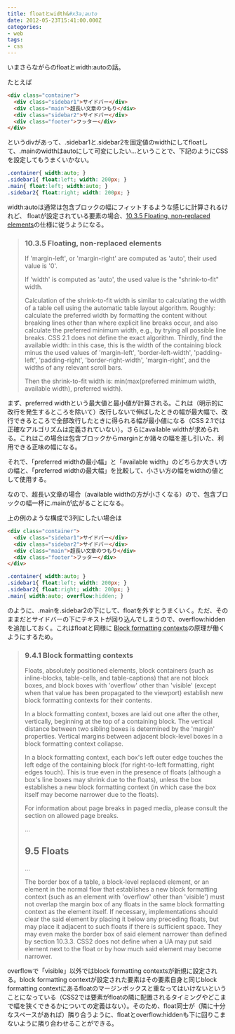 ```yaml
---
title: floatとwidth&#x3a;auto
date: 2012-05-23T15:41:00.000Z
categories:
- web
tags:
- css
---
```

いまさらながらのfloatとwidth:autoの話。<!-- more -->

たとえば

```html
<div class="container">
  <div class="sidebar1">サイドバー</div>
  <div class="main">超長い文章のつもり</div>
  <div class="sidebar2">サイドバー</div>
  <div class="footer">フッター</div>
</div>
```

というdivがあって、.sidebar1と.sidebar2を固定値のwidthにしてfloatして、.mainのwidthはautoにして可変にしたい...ということで、下記のようにCSSを設定してもうまくいかない。

```css
.container{ width:auto; }
.sidebar1{ float:left; width: 200px; }
.main{ float:left; width:auto; }
.sidebar2{ float:right; width: 200px; }
```

width:autoは通常は包含ブロックの幅にフィットするような感じに計算されるけれど、 floatが設定されている要素の場合、[10.3.5 Floating, non-replaced elements](http://www.w3.org/TR/CSS2/visudet.html#float-width)の仕様に従うようになる。

> ### 10.3.5 Floating, non-replaced elements
>
> If 'margin-left', or 'margin-right' are computed as 'auto', their used value is '0'.
>
> If 'width' is computed as 'auto', the used value is the "shrink-to-fit" width.
>
> Calculation of the shrink-to-fit width is similar to calculating the width of a table cell using the automatic table layout algorithm. Roughly: calculate the preferred width by formatting the content without breaking lines other than where explicit line breaks occur, and also calculate the preferred minimum width, e.g., by trying all possible line breaks. CSS 2.1 does not define the exact algorithm. Thirdly, find the available width: in this case, this is the width of the containing block minus the used values of 'margin-left', 'border-left-width', 'padding-left', 'padding-right', 'border-right-width', 'margin-right', and the widths of any relevant scroll bars.
>
> Then the shrink-to-fit width is: min(max(preferred minimum width, available width), preferred width).

まず、preferred widthという最大値と最小値が計算される。これは（明示的に改行を発生するところを除いて）改行しないで伸ばしたときの幅が最大幅で、改行できるところで全部改行したときに得られる幅が最小値になる（CSS 2.1では正確なアルゴリズムは定義されていない）。さらにavailable widthが求められる。これはこの場合は包含ブロックからmarginとか諸々の幅を差し引いた、利用できる正味の幅になる。

それで、「preferred widthの最小幅」と「available width」のどちらか大きい方の幅と、「preferred widthの最大幅」を比較して、小さい方の幅をwidthの値として使用する。

なので、超長い文章の場合（available widthの方が小さくなる）ので、包含ブロックの幅一杯に.mainが広がることになる。

上の例のような構成で3列にしたい場合は

```html
<div class="container">
  <div class="sidebar1">サイドバー</div>
  <div class="sidebar2">サイドバー</div>
  <div class="main">超長い文章のつもり</div>
  <div class="footer">フッター</div>
</div>

```

```css
.container{ width:auto; }
.sidebar1{ float:left; width: 200px; }
.sidebar2{ float:right; width: 200px; }
.main{ width:auto; overflow:hidden; }
```

のように、.mainを.sidebar2の下にして、floatを外すとうまくいく。ただ、そのままだとサイドバーの下にテキストが回り込んでしまうので、overflow:hiddenを追加しておく。これはfloatと同様に [Block formatting contexts](http://www.w3.org/TR/CSS2/visuren.html#block-formatting)の原理が働くようにするため。

> ### 9.4.1 Block formatting contexts
>
> Floats, absolutely positioned elements, block containers (such as inline-blocks, table-cells, and table-captions) that are not block boxes, and block boxes with 'overflow' other than 'visible' (except when that value has been propagated to the viewport) establish new block formatting contexts for their contents.
>
> In a block formatting context, boxes are laid out one after the other, vertically, beginning at the top of a containing block. The vertical distance between two sibling boxes is determined by the 'margin' properties. Vertical margins between adjacent block-level boxes in a block formatting context collapse.
>
> In a block formatting context, each box's left outer edge touches the left edge of the containing block (for right-to-left formatting, right edges touch). This is true even in the presence of floats (although a box's line boxes may shrink due to the floats), unless the box establishes a new block formatting context (in which case the box itself may become narrower due to the floats).
>
> For information about page breaks in paged media, please consult the section on allowed page breaks.
>
> ...
>
> 9.5 Floats
> ----------
>
> ...
>
> The border box of a table, a block-level replaced element, or an element in the normal flow that establishes a new block formatting context (such as an element with 'overflow' other than 'visible') must not overlap the margin box of any floats in the same block formatting context as the element itself. If necessary, implementations should clear the said element by placing it below any preceding floats, but may place it adjacent to such floats if there is sufficient space. They may even make the border box of said element narrower than defined by section 10.3.3. CSS2 does not define when a UA may put said element next to the float or by how much said element may become narrower.

overflowで「visible」以外ではblock formatting contextsが新規に設定される。block formatting contextが設定された要素はその要素自身と同じblock formatting contextにあるfloatのマージンボックスと重なってはいけないということになっている（CSS2では要素がfloatの隣に配置されるタイミングやどこまで幅を狭くできるかについての定義はない）。そのため、float同士が（隣に十分なスペースがあれば）隣り合うように、floatとoverflow:hiddenも下に回りこまないように隣り合わせることができる。
